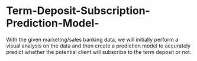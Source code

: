# Term-Deposit-Subscription-Prediction-Model-
With the given marketing/sales banking data, we will initially perform a visual analysis on the data and then create a prediction model to accurately predict whether the potential client will subscribe to the term deposit or not.  

